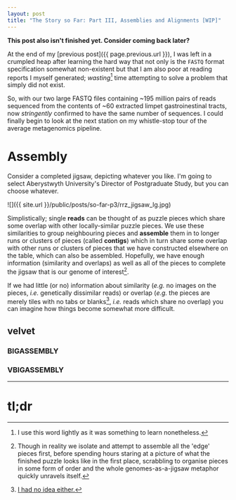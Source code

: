 ```yaml
---
layout: post
title: "The Story so Far: Part III, Assemblies and Alignments [WIP]"
---
```


<p class="message"><b>This post also isn't finished yet. Consider coming back later?</b></p>

At the end of my [previous post]({{ page.previous.url }}), I was left in a crumpled heap after learning the hard way that
not only is the `FASTQ` format specification somewhat non-existent but that I am also poor at reading reports I myself
generated; *wasting*[^1] time attempting to solve a problem that simply did not exist.

So, with our two large FASTQ files containing ~195 million pairs of reads sequenced from the contents of ~60 extracted
limpet gastroinestinal tracts, now *stringently* confirmed to have the same number of sequences. I could finally begin to
look at the next station on my whistle-stop tour of the average metagenomics pipeline.

# Assembly
Consider a completed jigsaw, depicting whatever you like. I'm going to select Aberystwyth University's
Director of Postgraduate Study, but you can choose whatever.

![]({{ site.url }}/public/posts/so-far-p3/rrz_jigsaw_lg.jpg)

Simplistically; single **reads** can be thought of as puzzle pieces which share some overlap with other
locally-similar puzzle pieces. We use these similarities to group neighbouring pieces and **assemble**
them in to longer runs or clusters of pieces (called **contigs**) which in turn share some overlap with other
runs or clusters of pieces that we have constructed elsewhere on the table, which can also be assembled.
Hopefully, we have enough information (similarity and overlaps) as well as all of the pieces to complete
the jigsaw that is our genome of interest[^2].

If we had little (or no) information about similarity (*e.g.* no images on the pieces, *i.e.* genetically
dissimilar reads) or overlap (*e.g.* the pieces are merely tiles with no tabs or blanks[^3], *i.e.* reads
which share no overlap) you can imagine how things become somewhat more difficult.

## velvet
### BIGASSEMBLY
### VBIGASSEMBLY

* * *

# tl;dr

[^1]: I use this word lightly as it was something to learn nonetheless.

[^2]: Though in reality we isolate and attempt to assemble all the 'edge' pieces first, before spending hours staring at a picture of what the finished puzzle looks like in the first place, scrabbling to organise pieces in some form of order and the whole genomes-as-a-jigsaw metaphor quickly unravels itself.

[^3]: [I had no idea either.](http://english.stackexchange.com/questions/47667/what-do-you-call-the-interconnecting-bits-of-a-puzzle-piece-in-english)
